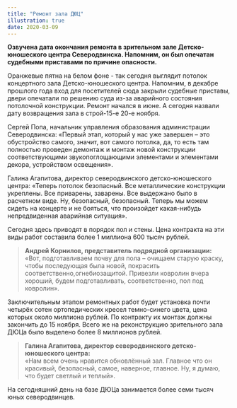 ```yaml
---
title: "Ремонт зала ДЮЦ"
illustration: true
date: 2020-03-09
---
```


**Озвучена дата окончания ремонта в зрительном зале Детско-юношеского центра Северодвинска. Напомним, он был опечатан судебными приставами по причине опасности.**

<!--more-->

Оранжевые пятна на белом фоне - так сегодня выглядит потолок концертного зала Детско-юношеского центра. Напомним, в декабре прошлого года вход для посетителей сюда закрыли судебные приставы, двери опечатали по решению суда из-за аварийного состояния потолочной конструкции. Ремонт начался в июне. А сегодня назвали дату возвращения зала в строй-15-е 20-е ноября.

Сергей Попа, начальник управления образования администрации Северодвинска:
«Первый этап, который у нас уже завершен – это обустройство самого, значит, вот самого потолка, да, то есть там полностью проведен демонтаж и монтаж новой конструкции соответствующими звукопоглощающими элементами и элементами декора, устройством освещения».

Галина Агапитова, директор северодвинского детско-юношеского центра:
«Теперь потолок безопасный. Все металлические конструкции укреплены. Все приварены, заварены. Все выдержано было в расчетном виде. Ну, безопасный, безопасный. Теперь мы можем сидеть на концерте и не бояться, что произойдет какая-нибудь непредвиденная аварийная ситуация».

Сегодня здесь приводят в порядок пол и стены. Цена контракта на эти виды работ составила более 1 миллиона 600 тысяч рублей.

> **Андрей Корнилов, представитель подрядной организации:**  
> «Вот, подготавливаем почву для пола – очищаем старую краску, чтобы последующая была новой, покрасить соответственно,огнебиозащитой. Привезли ковролин вчера хороший, будем подготавливать, соответственно, пол под ковролин».

Заключительным этапом ремонтных работ будет установка почти четырёх сотен ортопедических кресел темно-синего цвета, цена которых около миллиона рублей. По контракту их монтаж должны закончить до 15 ноября. Всего же на реконструкцию зрительного зала ДЮЦа было выделено более 8 миллионов рублей.

> **Галина Агапитова, директор северодвинского детско-юношеского центра:**  
> «Нам всем очень нравится обновлённый зал. Главное что он красивый, безопасный, самое, наверное, главное. Ну, я думаю, что будет светлый и теплый».

На сегодняшний день на базе ДЮЦа занимается более семи тысяч юных северодвинцев.